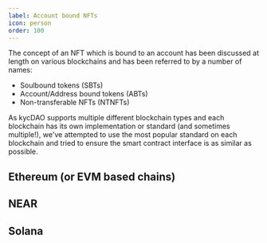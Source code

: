 ```yaml
---
label: Account bound NFTs
icon: person
order: 100
---
```


The concept of an NFT which is bound to an account has been discussed at length on various blockchains and has been referred to by a number of names:

- Soulbound tokens (SBTs)
- Account/Address bound tokens (ABTs)
- Non-transferable NFTs (NTNFTs)

As kycDAO supports multiple different blockchain types and each blockchain has its own implementation or standard (and sometimes multiple!), we've attempted to use the most popular standard on each blockchain and tried to ensure the smart contract interface is as similar as possible.

## Ethereum (or EVM based chains)

## NEAR

## Solana